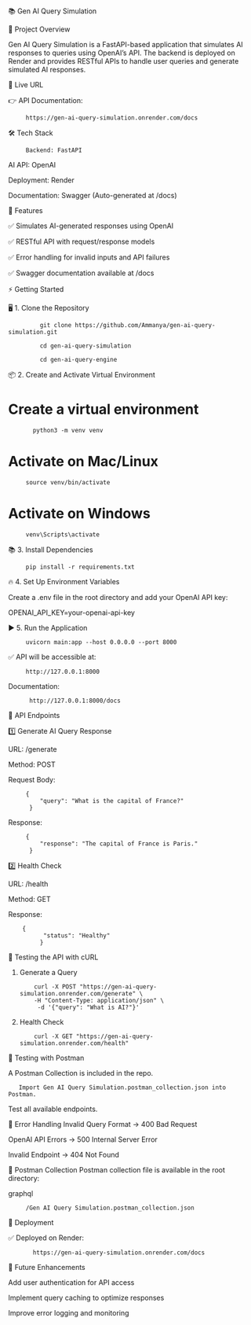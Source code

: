 📚 Gen AI Query Simulation


📌 Project Overview


Gen AI Query Simulation is a FastAPI-based application that simulates AI responses to queries using OpenAI’s API. The backend is deployed on Render and provides RESTful APIs to handle user queries and generate simulated AI responses.

🚀 Live URL


👉 API Documentation: 
         
         https://gen-ai-query-simulation.onrender.com/docs

🛠️ Tech Stack

         Backend: FastAPI

AI API: OpenAI

Deployment: Render

Documentation: Swagger (Auto-generated at /docs)


📝 Features


✅ Simulates AI-generated responses using OpenAI

✅ RESTful API with request/response models

✅ Error handling for invalid inputs and API failures

✅ Swagger documentation available at /docs


⚡️ Getting Started


🖥️ 1. Clone the Repository

             git clone https://github.com/Ammanya/gen-ai-query-simulation.git

             cd gen-ai-query-simulation  

             cd gen-ai-query-engine
         


📦 2. Create and Activate Virtual Environment

# Create a virtual environment

           python3 -m venv venv

# Activate on Mac/Linux

         source venv/bin/activate

# Activate on Windows

         venv\Scripts\activate


📚 3. Install Dependencies

         pip install -r requirements.txt

🔥 4. Set Up Environment Variables


Create a .env file in the root directory and add your OpenAI API key:

OPENAI_API_KEY=your-openai-api-key

▶️ 5. Run the Application

         uvicorn main:app --host 0.0.0.0 --port 8000

✅ API will be accessible at:

         http://127.0.0.1:8000

Documentation: 

          http://127.0.0.1:8000/docs

📡 API Endpoints

1️⃣ Generate AI Query Response

URL: /generate

Method: POST

Request Body:
  
         {
             "query": "What is the capital of France?"
          }
          
Response:

         {
             "response": "The capital of France is Paris."
          }
          
2️⃣ Health Check

URL: /health

Method: GET

Response:

        {
              "status": "Healthy"
             }
             
🔎 Testing the API with cURL
1. Generate a Query

           curl -X POST "https://gen-ai-query-simulation.onrender.com/generate" \
           -H "Content-Type: application/json" \
            -d '{"query": "What is AI?"}'
   
3. Health Check

           curl -X GET "https://gen-ai-query-simulation.onrender.com/health"
   
📮 Testing with Postman

A Postman Collection is included in the repo.

       Import Gen AI Query Simulation.postman_collection.json into Postman.

Test all available endpoints.

🧠 Error Handling
Invalid Query Format → 400 Bad Request

OpenAI API Errors → 500 Internal Server Error

Invalid Endpoint → 404 Not Found

🎁 Postman Collection
Postman collection file is available in the root directory:

graphql

         /Gen AI Query Simulation.postman_collection.json
         
📝 Deployment

✅ Deployed on Render:

           https://gen-ai-query-simulation.onrender.com/docs

🎯 Future Enhancements


Add user authentication for API access

Implement query caching to optimize responses

Improve error logging and monitoring

